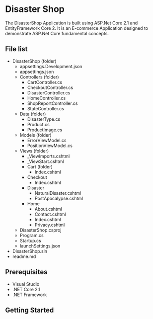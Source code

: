 # Disaster Shop
The DisasterShop Application is built using ASP.Net Core 2.1 and EntityFramework Core 2. It is an E-commerce Application designed to demonstrate ASP.Net Core fundamental concepts.

## File list
* DisasterShop (folder)
    * appsettings.Development.json
    * appsettings.json
    * Controllers (folder)
        * CartController.cs
        * CheckoutController.cs
        * DisasterController.cs
        * HomeController.cs
        * ShopReportController.cs
        * StateController.cs
    * Data (folder)
        * DisasterType.cs
        * Product.cs
        * ProductImage.cs
    * Models (folder)
        * ErrorViewModel.cs
        * PositionViewModel.cs
    * Views (folder)
        * _ViewImports.cshtml
        * _ViewStart.cshtml
        * Cart (folder)
            * Index.cshtml
        * Checkout
            * Index.cshtml
        * Disaster
            * NaturalDisaster.cshtml
            * PostApocalypse.cshtml
        * Home 
            * About.cshtml
            * Contact.cshtml
            * Index.cshtml
            * Privacy.cshtml
    * DisasterShop.csproj
    * Program.cs
    * Startup.cs
    * launchSettings.json
* DisasterShop.sln
* readme.md


## Prerequisites
* Visual Studio
* .NET Core 2.1
* .NET Framework

## Getting Started

